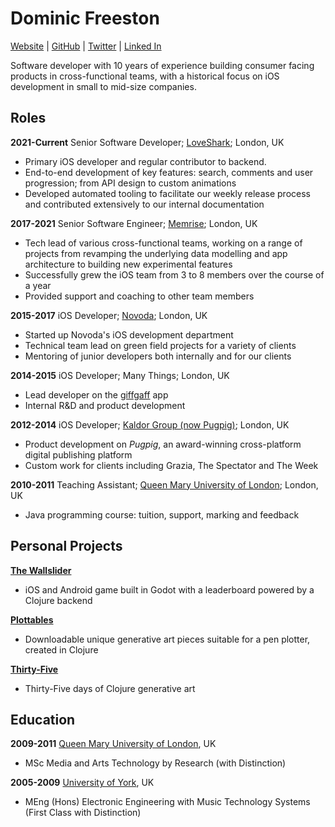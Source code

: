 # Dominic Freeston

[Website](https://freeston.me) | [GitHub](https://github.com/dominicfreeston/) | [Twitter](https://twitter.com/dominicfreeston) | [Linked In](https://www.linkedin.com/in/dominicfreeston/)

Software developer with 10 years of experience building consumer facing products in cross-functional teams, with a historical focus on iOS development in small to mid-size companies.

## Roles
**2021-Current** Senior Software Developer; [LoveShark](https://loveshark.io); London, UK

- Primary iOS developer and regular contributor to backend.
- End-to-end development of key features: search, comments and user progression; from API design to custom animations
- Developed automated tooling to facilitate our weekly release process and contributed extensively to our internal documentation

**2017-2021** Senior Software Engineer; [Memrise](https://www.memrise.com); London, UK

- Tech lead of various cross-functional teams, working on a range of projects from revamping the underlying data modelling and app architecture to building new experimental features
- Successfully grew the iOS team from 3 to 8 members over the course of a year
- Provided support and coaching to other team members

**2015-2017** iOS Developer; [Novoda](https://novoda.com); London, UK

- Started up Novoda's iOS development department
- Technical team lead on green field projects for a variety of clients
- Mentoring of junior developers both internally and for our clients 

**2014-2015** iOS Developer; Many Things; London, UK

- Lead developer on the [giffgaff](https://www.giffgaff.com) app
- Internal R&D and product development

**2012-2014** iOS Developer; [Kaldor Group (now Pugpig)](https://www.pugpig.com); London, UK

- Product development on *Pugpig*, an award-winning cross-platform digital publishing platform
- Custom work for clients including Grazia, The Spectator and The Week

**2010-2011** Teaching Assistant; [Queen Mary University of London](https://www.qmul.ac.uk); London, UK

- Java programming course: tuition, support, marking and feedback

## Personal Projects

**[The Wallslider](https://www.thewallslider.com)**
- iOS and Android game built in Godot with a leaderboard powered by a Clojure backend

**[Plottables](https://app.freeston.me/plottables/)**
- Downloadable unique generative art pieces suitable for a pen plotter, created in Clojure

**[Thirty-Five](https://freeston.me/thirty-five/)**
- Thirty-Five days of Clojure generative art

## Education

**2009-2011** [Queen Mary University of London](https://www.qmul.ac.uk), UK
- MSc Media and Arts Technology by Research (with Distinction)

**2005-2009** [University of York](https://www.york.ac.uk), UK
- MEng (Hons) Electronic Engineering with Music Technology Systems (First Class with Distinction)
